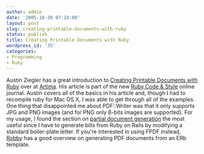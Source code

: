 ```yaml
---
author: admin
date: '2005-10-30 07:18:00'
layout: post
slug: creating-printable-documents-with-ruby
status: publish
title: Creating Printable Documents with Ruby
wordpress_id: '35'
categories:
- Programming
- Ruby
---
```


Austin Ziegler has a great introduction to [Creating Printable Documents
with Ruby](http://www.artima.com/rubycs/articles/pdf_writer.html) over
at [Artima](http://www.artima.com/index.jsp). His article is part of the
new [Ruby Code & Style](http://www.artima.com/rubycs/index.html) online
journal. Austin covers all of the basics in his article and, though I
had to recompile ruby for Mac OS X, I was able to get through all of the
examples. One thing that disappointed me about PDF::Writer was that it
only supports JPG and PNG images (and for PNG only 8-bits images are
supported). For my usage, I found the section on [partial document
generation](http://www.artima.com/rubycs/articles/pdf_writer4.html) the
most useful since I have to generate bills from Ruby on Rails by
modifying a standard boiler-plate letter. If you're interested in using
FPDF instead,
[Robby](http://www.robbyonrails.com/articles/2005/06/04/rendering-a-erb-template-stored-in-the-database-to-a-pdf)
has a good overview on generating PDF documents from an ERb template.
